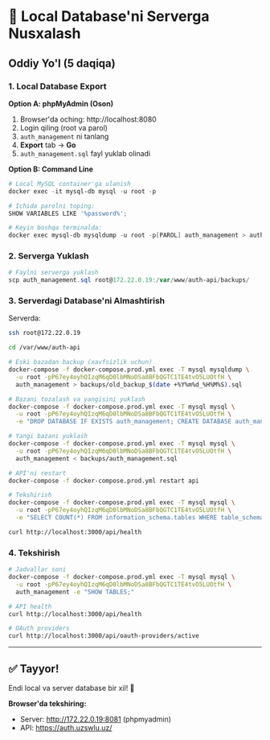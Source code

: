 # 🔄 Local Database'ni Serverga Nusxalash

## Oddiy Yo'l (5 daqiqa)

### 1. Local Database Export

**Option A: phpMyAdmin (Oson)**

1. Browser'da oching: http://localhost:8080
2. Login qiling (root va parol)
3. `auth_management` ni tanlang
4. **Export** tab → **Go**
5. `auth_management.sql` fayl yuklab olinadi

**Option B: Command Line**

```powershell
# Local MySQL container'ga ulanish
docker exec -it mysql-db mysql -u root -p

# Ichida parolni toping:
SHOW VARIABLES LIKE '%password%';

# Keyin boshqa terminalda:
docker exec mysql-db mysqldump -u root -p[PAROL] auth_management > auth_management.sql
```

### 2. Serverga Yuklash

```powershell
# Faylni serverga yuklash
scp auth_management.sql root@172.22.0.19:/var/www/auth-api/backups/
```

### 3. Serverdagi Database'ni Almashtirish

Serverda:

```bash
ssh root@172.22.0.19

cd /var/www/auth-api

# Eski bazadan backup (xavfsizlik uchun)
docker-compose -f docker-compose.prod.yml exec -T mysql mysqldump \
  -u root -pP67ey4oyhQIzqM6qD0lbMNoDSa8BFbQGTC1TE4tvO5LUOtfH \
  auth_management > backups/old_backup_$(date +%Y%m%d_%H%M%S).sql

# Bazani tozalash va yangisini yuklash
docker-compose -f docker-compose.prod.yml exec -T mysql mysql \
  -u root -pP67ey4oyhQIzqM6qD0lbMNoDSa8BFbQGTC1TE4tvO5LUOtfH \
  -e "DROP DATABASE IF EXISTS auth_management; CREATE DATABASE auth_management CHARACTER SET utf8mb4 COLLATE utf8mb4_unicode_ci;"

# Yangi bazani yuklash
docker-compose -f docker-compose.prod.yml exec -T mysql mysql \
  -u root -pP67ey4oyhQIzqM6qD0lbMNoDSa8BFbQGTC1TE4tvO5LUOtfH \
  auth_management < backups/auth_management.sql

# API'ni restart
docker-compose -f docker-compose.prod.yml restart api

# Tekshirish
docker-compose -f docker-compose.prod.yml exec -T mysql mysql \
  -u root -pP67ey4oyhQIzqM6qD0lbMNoDSa8BFbQGTC1TE4tvO5LUOtfH \
  -e "SELECT COUNT(*) FROM information_schema.tables WHERE table_schema='auth_management';"

curl http://localhost:3000/api/health
```

### 4. Tekshirish

```bash
# Jadvallar soni
docker-compose -f docker-compose.prod.yml exec -T mysql mysql \
  -u root -pP67ey4oyhQIzqM6qD0lbMNoDSa8BFbQGTC1TE4tvO5LUOtfH \
  auth_management -e "SHOW TABLES;"

# API health
curl http://localhost:3000/api/health

# OAuth providers
curl http://localhost:3000/api/oauth-providers/active
```

---

## ✅ Tayyor!

Endi local va server database bir xil! 🎉

**Browser'da tekshiring:**

- Server: http://172.22.0.19:8081 (phpmyadmin)
- API: https://auth.uzswlu.uz/




